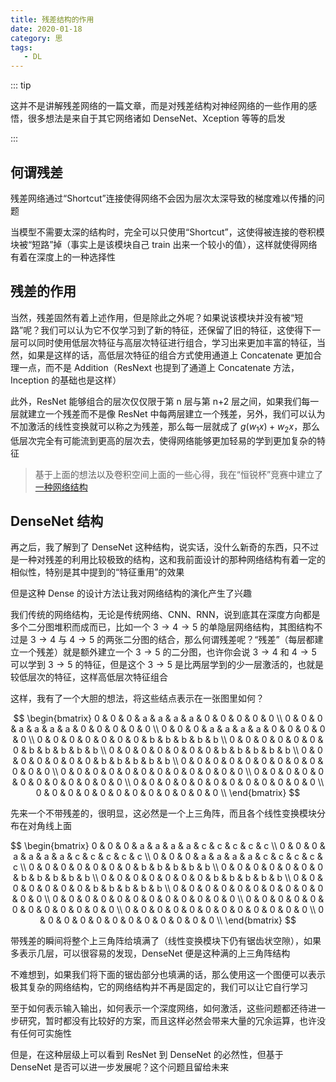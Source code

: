 ```yaml
---
title: 残差结构的作用
date: 2020-01-18
category: 思
tags:
   - DL
---
```


::: tip

这并不是讲解残差网络的一篇文章，而是对残差结构对神经网络的一些作用的感悟，很多想法是来自于其它网络诸如 DenseNet、Xception 等等的启发

:::

<!-- more -->

## 何谓残差

残差网络通过“Shortcut”连接使得网络不会因为层次太深导致的梯度难以传播的问题

当模型不需要太深的结构时，完全可以只使用“Shortcut”，这使得被连接的卷积模块被“短路”掉（事实上是该模块自己 train 出来一个较小的值），这样就使得网络有着在深度上的一种选择性

## 残差的作用

当然，残差固然有着上述作用，但是除此之外呢？如果说该模块并没有被“短路”呢？我们可以认为它不仅学习到了新的特征，还保留了旧的特征，这使得下一层可以同时使用低层次特征与高层次特征进行组合，学习出来更加丰富的特征，当然，如果是这样的话，高低层次特征的组合方式使用通道上 Concatenate 更加合理一点，而不是 Addition（ResNext 也提到了通道上 Concatenate 方法，Inception 的基础也是这样）

此外，ResNet 能够组合的层次仅仅限于第 n 层与第 n+2 层之间，如果我们每一层就建立一个残差而不是像 ResNet 中每两层建立一个残差，另外，我们可以认为不加激活的线性变换就可以称之为残差，那么每一层就成了 $g(w_1x) + w_2x$，那么低层次完全有可能流到更高的层次去，使得网络能够更加轻易的学到更加复杂的特征

> 基于上面的想法以及卷积空间上面的一些心得，我在“恒锐杯”竞赛中建立了[一种网络结构](https://cattidea.github.io/shoeprint-recognition/#/model?id=???)

## DenseNet 结构

再之后，我了解到了 DenseNet 这种结构，说实话，没什么新奇的东西，只不过是一种对残差的利用比较极致的结构，这和我前面设计的那种网络结构有着一定的相似性，特别是其中提到的“特征重用”的效果

但是这种 Dense 的设计方法让我对网络结构的演化产生了兴趣

我们传统的网络结构，无论是传统网络、CNN、RNN，说到底其在深度方向都是多个二分图堆积而成而已，比如一个 $3 \to 4 \to 5$ 的单隐层网络结构，其图结构不过是 $3 \to 4$ 与 $4 \to 5$ 的两张二分图的结合，那么何谓残差呢？“残差”（每层都建立一个残差）就是额外建立一个 $3 \to 5$ 的二分图，也许你会说 $3 \to 4$ 和 $4 \to 5$ 可以学到 $3 \to 5$ 的特征，但是这个 $3 \to 5$ 是比两层学到的少一层激活的，也就是较低层次的特征，这样高低层次特征组合

这样，我有了一个大胆的想法，将这些结点表示在一张图里如何？

$$
\begin{bmatrix}
0 & 0 & 0 & a & a & a & a & 0 & 0 & 0 & 0 & 0 \\
0 & 0 & 0 & a & a & a & a & 0 & 0 & 0 & 0 & 0 \\
0 & 0 & 0 & a & a & a & a & 0 & 0 & 0 & 0 & 0 \\
0 & 0 & 0 & 0 & 0 & 0 & 0 & b & b & b & b & b \\
0 & 0 & 0 & 0 & 0 & 0 & 0 & b & b & b & b & b \\
0 & 0 & 0 & 0 & 0 & 0 & 0 & b & b & b & b & b \\
0 & 0 & 0 & 0 & 0 & 0 & 0 & b & b & b & b & b \\
0 & 0 & 0 & 0 & 0 & 0 & 0 & 0 & 0 & 0 & 0 & 0 \\
0 & 0 & 0 & 0 & 0 & 0 & 0 & 0 & 0 & 0 & 0 & 0 \\
0 & 0 & 0 & 0 & 0 & 0 & 0 & 0 & 0 & 0 & 0 & 0 \\
0 & 0 & 0 & 0 & 0 & 0 & 0 & 0 & 0 & 0 & 0 & 0 \\
0 & 0 & 0 & 0 & 0 & 0 & 0 & 0 & 0 & 0 & 0 & 0 \\
\end{bmatrix}
$$

先来一个不带残差的，很明显，这必然是一个上三角阵，而且各个线性变换模块分布在对角线上面

$$
\begin{bmatrix}
0 & 0 & 0 & a & a & a & a & c & c & c & c & c \\
0 & 0 & 0 & a & a & a & a & c & c & c & c & c \\
0 & 0 & 0 & a & a & a & a & c & c & c & c & c \\
0 & 0 & 0 & 0 & 0 & 0 & 0 & b & b & b & b & b \\
0 & 0 & 0 & 0 & 0 & 0 & 0 & b & b & b & b & b \\
0 & 0 & 0 & 0 & 0 & 0 & 0 & b & b & b & b & b \\
0 & 0 & 0 & 0 & 0 & 0 & 0 & b & b & b & b & b \\
0 & 0 & 0 & 0 & 0 & 0 & 0 & 0 & 0 & 0 & 0 & 0 \\
0 & 0 & 0 & 0 & 0 & 0 & 0 & 0 & 0 & 0 & 0 & 0 \\
0 & 0 & 0 & 0 & 0 & 0 & 0 & 0 & 0 & 0 & 0 & 0 \\
0 & 0 & 0 & 0 & 0 & 0 & 0 & 0 & 0 & 0 & 0 & 0 \\
0 & 0 & 0 & 0 & 0 & 0 & 0 & 0 & 0 & 0 & 0 & 0 \\
\end{bmatrix}
$$

带残差的瞬间将整个上三角阵给填满了（线性变换模块下仍有锯齿状空隙），如果多表示几层，可以很容易的发现，DenseNet 便是这种满的上三角阵结构

不难想到，如果我们将下面的锯齿部分也填满的话，那么使用这一个图便可以表示极其复杂的网络结构，它的网络结构并不再是固定的，我们可以让它自行学习

至于如何表示输入输出，如何表示一个深度网络，如何激活，这些问题都还待进一步研究，暂时都没有比较好的方案，而且这样必然会带来大量的冗余运算，也许没有任何可实施性

但是，在这种层级上可以看到 ResNet 到 DenseNet 的必然性，但基于 DenseNet 是否可以进一步发展呢？这个问题且留给未来

